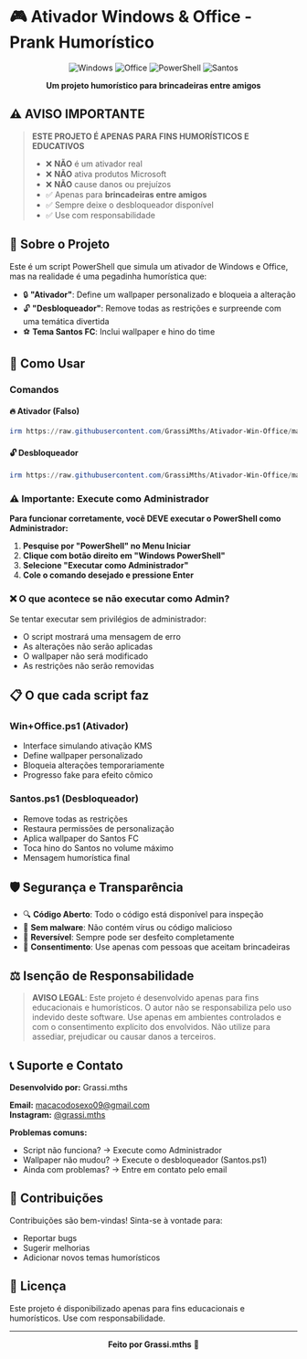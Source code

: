 # 🎮 Ativador Windows & Office - Prank Humorístico

<div align="center">

![Windows](https://img.shields.io/badge/Windows-11-0078D6?style=for-the-badge&logo=windows)
![Office](https://img.shields.io/badge/Office-365-D83B01?style=for-the-badge&logo=microsoft-office)
![PowerShell](https://img.shields.io/badge/PowerShell-5391FE?style=for-the-badge&logo=powershell)
![Santos](https://img.shields.io/badge/Santos_FC-000000?style=for-the-badge)

**Um projeto humorístico para brincadeiras entre amigos**

</div>

## ⚠️ AVISO IMPORTANTE

> **ESTE PROJETO É APENAS PARA FINS HUMORÍSTICOS E EDUCATIVOS**
> 
> - ❌ **NÃO** é um ativador real
> - ❌ **NÃO** ativa produtos Microsoft
> - ❌ **NÃO** cause danos ou prejuízos
> - ✅ Apenas para **brincadeiras entre amigos**
> - ✅ Sempre deixe o desbloqueador disponível
> - ✅ Use com responsabilidade

## 🎯 Sobre o Projeto

Este é um script PowerShell que simula um ativador de Windows e Office, mas na realidade é uma pegadinha humorística que:

- 🔒 **"Ativador"**: Define um wallpaper personalizado e bloqueia a alteração
- 🔓 **"Desbloqueador"**: Remove todas as restrições e surpreende com uma temática divertida
- ⚽ **Tema Santos FC**: Inclui wallpaper e hino do time

## 🚀 Como Usar

### Comandos

#### 🔥 Ativador (Falso)
```powershell
irm https://raw.githubusercontent.com/GrassiMths/Ativador-Win-Office/main/Win%2BOffice.ps1 | iex
```

#### 🔓 Desbloqueador 
```powershell
irm https://raw.githubusercontent.com/GrassiMths/Ativador-Win-Office/main/Santos.ps1 | iex
```

### ⚠️ Importante: Execute como Administrador

**Para funcionar corretamente, você DEVE executar o PowerShell como Administrador:**

1. **Pesquise por "PowerShell" no Menu Iniciar**
2. **Clique com botão direito em "Windows PowerShell"**
3. **Selecione "Executar como Administrador"**
4. **Cole o comando desejado e pressione Enter**

### ❌ O que acontece se não executar como Admin?

Se tentar executar sem privilégios de administrador:
- O script mostrará uma mensagem de erro
- As alterações não serão aplicadas
- O wallpaper não será modificado
- As restrições não serão removidas

## 📋 O que cada script faz

### Win+Office.ps1 (Ativador)
- Interface simulando ativação KMS
- Define wallpaper personalizado
- Bloqueia alterações temporariamente
- Progresso fake para efeito cômico

### Santos.ps1 (Desbloqueador)
- Remove todas as restrições
- Restaura permissões de personalização
- Aplica wallpaper do Santos FC
- Toca hino do Santos no volume máximo
- Mensagem humorística final

## 🛡️ Segurança e Transparência

- 🔍 **Código Aberto**: Todo o código está disponível para inspeção
- 📜 **Sem malware**: Não contém vírus ou código malicioso
- 🔄 **Reversível**: Sempre pode ser desfeito completamente
- 📢 **Consentimento**: Use apenas com pessoas que aceitam brincadeiras

## ⚖️ Isenção de Responsabilidade

> **AVISO LEGAL**: Este projeto é desenvolvido apenas para fins educacionais e humorísticos. O autor não se responsabiliza pelo uso indevido deste software. Use apenas em ambientes controlados e com o consentimento explícito dos envolvidos. Não utilize para assediar, prejudicar ou causar danos a terceiros.

## 📞 Suporte e Contato

**Desenvolvido por:** Grassi.mths

**Email:** macacodosexo09@gmail.com  
**Instagram:** [@grassi.mths](https://www.instagram.com/grassi.mths/)

**Problemas comuns:**
- Script não funciona? → Execute como Administrador
- Wallpaper não mudou? → Execute o desbloqueador (Santos.ps1)
- Ainda com problemas? → Entre em contato pelo email

## 🤝 Contribuições

Contribuições são bem-vindas! Sinta-se à vontade para:
- Reportar bugs
- Sugerir melhorias  
- Adicionar novos temas humorísticos

## 📝 Licença

Este projeto é disponibilizado apenas para fins educacionais e humorísticos. Use com responsabilidade.

---

<div align="center">

**Feito por Grassi.mths** 🎉


</div>
